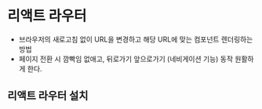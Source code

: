 # 리액트 라우터

- 브라우저의 새로고침 없이 URL을 변경하고 해당 URL에 맞는 컴포넌트 렌더링하는 방법
- 페이지 전환 시 깜빡임 없애고, 뒤로가기 앞으로가기 (네비게이션 기능) 동작 원활하게 한다.

## 리액트 라우터 설치



